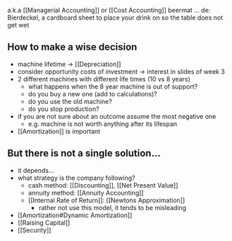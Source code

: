 a.k.a [[Managerial Accounting]] or [[Cost Accounting]]
beermat ... de: Bierdeckel, a cardboard sheet to place your drink on so the table does not get wet
## How to make a wise decision
- machine lifetime -> [[Depreciation]]
- consider opportunity costs of investment -> interest in slides of week 3
- 2 different machines with different life times (10 vs 8 years)
	 - what happens when the 8 year machine is out of support?
	 - do you buy a new one (add to calculations)?
	 - do you use the old machine?
	 - do you stop production?
- if you are not sure about an outcome assume the most negative one
	- e.g. machine is not worth anything after its lifespan
- [[Amortization]] is important
## But there is not a single solution...
- it depends...
- what strategy is the company following?
	- cash method: [[Discounting]], [[Net Present Value]]
	- annuity method: [[Annuity Accounting]]
	- [[Internal Rate of Return]]: [[Newtons Approximation]] 
		- rather not use this model, it tends to be misleading
- [[Amortization#Dynamic Amortization]]
- [[Raising Capital]]
- [[Security]]
